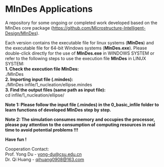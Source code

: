 # MInDes Applications
A repository for some ongoing or completed work developed based on the MInDes core package (https://github.com/Microstructure-Intelligent-Design/MInDes).

Each version contains the executable file for linux systems (**MInDes**) and the executable file for 64-bit Windows systems (**MInDes.exe**). Please double-click directly for the use of **MInDes.exe** in WINDOWS SYSTEM or refer to the following steps to use the execution file **MInDes** in LINUX SYSTEM:  
**1. Check the execution file MInDes:**  
./MInDes  
**2. Importing input file (.mindes):**  
./MInDes infile/1_nucleation/ellipse.mindes  
**3. Find the output files (same path as input file):**  
cd infile/1_nucleation/ellipse/

**Note 1: Please follow the input file (.mindes) in the 0_basic_infile folder to learn functions of developed MInDes step by step.**

**Note 2: The simulation consumes memory and occupies the processor, please pay attention to the consumption of computing resources in real time to avoid potential problems !!!**

**Have fun !**

Cooperation Contact:   
Prof. Yong Du - yong-du@csu.edu.cn  
Dr. Qi Huang  - qihuang0908@163.com

